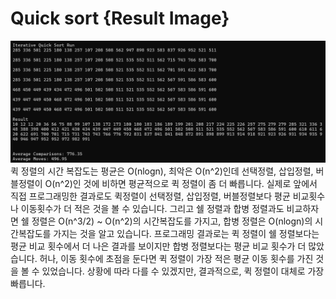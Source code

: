 # Quick sort {Result Image}
![](./14-quicksort.png)
퀵 정렬의 시간 복잡도는 평균은 O(nlogn), 최악은 O(n^2)인데 선택정렬, 삽입정렬, 버블정렬이 O(n^2)인 것에 비하면 평균적으로 퀵 정렬이 좀 더 빠릅니다. 실제로 앞에서 직접 프로그래밍한 결과로도 퀵정렬이 선택정렬, 삽입정렬, 버블정렬보다 평균 비교횟수나 이동횟수가 더 적은 것을 볼 수 있습니다. 그리고 쉘 정렬과 합병 정렬과도 비교하자면 쉘 정렬은 O(n^3/2) ~ O(n^2)의 시간복잡도를 가지고, 합병 정렬은 O(nlogn)의 시간복잡도를 가지는 것을 알고 있습니다. 프로그래밍 결과로는 퀵 정렬이 쉘 정렬보다는 평균 비교 횟수에서 더 나은 결과를 보이지만 합병 정렬보다는 평균 비교 횟수가 더 많았습니다. 허나, 이동 횟수에 초점을 둔다면 퀵 정렬이 가장 적은 평균 이동 횟수를 가진 것을 볼 수 있었습니다. 상황에 따라 다를 수 있겠지만, 결과적으로, 퀵 정렬이 대체로 가장 빠릅니다.
